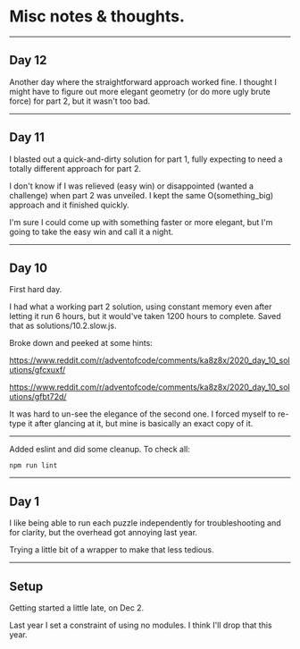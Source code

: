 # Misc notes & thoughts.

---
## Day 12

Another day where the straightforward approach worked fine. I thought I might have to figure out more elegant geometry (or do more ugly brute force) for part 2, but it wasn't too bad.

---
## Day 11

I blasted out a quick-and-dirty solution for part 1, fully expecting to need a totally different approach for part 2.

I don't know if I was relieved (easy win) or disappointed (wanted a challenge) when part 2 was unveiled. I kept the same O(something_big) approach and it finished quickly.

I'm sure I could come up with something faster or more elegant, but I'm going to take the easy win and call it a night.

---
## Day 10

First hard day.

I had what a working part 2 solution, using constant memory even after letting it run 6 hours, but it would've taken 1200 hours to complete.
Saved that as solutions/10.2.slow.js.

Broke down and peeked at some hints:

https://www.reddit.com/r/adventofcode/comments/ka8z8x/2020_day_10_solutions/gfcxuxf/

https://www.reddit.com/r/adventofcode/comments/ka8z8x/2020_day_10_solutions/gfbt72d/

It was hard to un-see the elegance of the second one. I forced myself to re-type it after glancing at it, but mine is basically an exact copy of it.


---
Added eslint and did some cleanup. To check all:

`npm run lint`

---
## Day 1

I like being able to run each puzzle independently for troubleshooting and for clarity, but the overhead got annoying last year.

Trying a little bit of a wrapper to make that less tedious.


---
## Setup


Getting started a little late, on Dec 2.

Last year I set a constraint of using no modules. I think I'll drop that this year.

